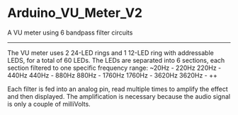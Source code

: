 # Arduino_VU_Meter_V2
A VU meter using 6 bandpass filter circuits

---
The VU meter uses 2 24-LED rings and 1 12-LED ring with addressable LEDS, for a total of 60 LEDs. The LEDs are separated into 6 sections, each section filtered to one specific frequency range:
 ~20Hz - 220Hz
 220Hz - 440Hz
 440Hz - 880Hz
 880Hz - 1760Hz
 1760Hz - 3620Hz
 3620Hz - ++
 
Each filter is fed into an analog pin, read multiple times to amplify the effect and then displayed.
The amplification is necessary because the audio signal is only a couple of milliVolts.

